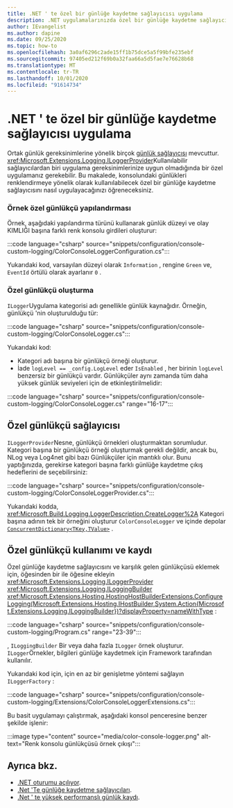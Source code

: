 ```yaml
---
title: .NET ' te özel bir günlüğe kaydetme sağlayıcısı uygulama
description: .NET uygulamalarınızda özel bir günlüğe kaydetme sağlayıcısı uygulamayı öğrenin.
author: IEvangelist
ms.author: dapine
ms.date: 09/25/2020
ms.topic: how-to
ms.openlocfilehash: 3a0af6296c2ade15ff1b75dce5a5f99bfe235ebf
ms.sourcegitcommit: 97405ed212f69b0a32faa66a5d5fae7e76628b68
ms.translationtype: MT
ms.contentlocale: tr-TR
ms.lasthandoff: 10/01/2020
ms.locfileid: "91614734"
---
```

# <a name="implement-a-custom-logging-provider-in-net"></a>.NET ' te özel bir günlüğe kaydetme sağlayıcısı uygulama

Ortak günlük gereksinimlerine yönelik birçok [günlük sağlayıcısı](logging-providers.md) mevcuttur. <xref:Microsoft.Extensions.Logging.ILoggerProvider>Kullanılabilir sağlayıcılardan biri uygulama gereksinimlerinize uygun olmadığında bir özel uygulamanız gerekebilir. Bu makalede, konsolundaki günlükleri renklendirmeye yönelik olarak kullanılabilecek özel bir günlüğe kaydetme sağlayıcısını nasıl uygulayacağınızı öğreneceksiniz.

### <a name="sample-custom-logger-configuration"></a>Örnek özel günlükçü yapılandırması

Örnek, aşağıdaki yapılandırma türünü kullanarak günlük düzeyi ve olay KIMLIĞI başına farklı renk konsolu girdileri oluşturur:

:::code language="csharp" source="snippets/configuration/console-custom-logging/ColorConsoleLoggerConfiguration.cs":::

Yukarıdaki kod, varsayılan düzeyi olarak `Information` , rengine `Green` ve, `EventId` örtülü olarak ayarlanır `0` .

### <a name="create-the-custom-logger"></a>Özel günlükçü oluşturma

`ILogger`Uygulama kategorisi adı genellikle günlük kaynağıdır. Örneğin, günlükçü 'nin oluşturulduğu tür:

:::code language="csharp" source="snippets/configuration/console-custom-logging/ColorConsoleLogger.cs":::

Yukarıdaki kod:

- Kategori adı başına bir günlükçü örneği oluşturur.
- İade `logLevel == _config.LogLevel` eder `IsEnabled` , her birinin `logLevel` benzersiz bir günlükçü vardır. Günlükçüler aynı zamanda tüm daha yüksek günlük seviyeleri için de etkinleştirilmelidir:

:::code language="csharp" source="snippets/configuration/console-custom-logging/ColorConsoleLogger.cs" range="16-17":::

## <a name="custom-logger-provider"></a>Özel günlükçü sağlayıcısı

`ILoggerProvider`Nesne, günlükçü örnekleri oluşturmaktan sorumludur. Kategori başına bir günlükçü örneği oluşturmak gerekli değildir, ancak bu, NLog veya Log4net gibi bazı Günlükçüler için mantıklı olur. Bunu yaptığınızda, gerekirse kategori başına farklı günlüğe kaydetme çıkış hedeflerini de seçebilirsiniz:

:::code language="csharp" source="snippets/configuration/console-custom-logging/ColorConsoleLoggerProvider.cs":::

Yukarıdaki kodda, <xref:Microsoft.Build.Logging.LoggerDescription.CreateLogger%2A> Kategori başına adının tek bir örneğini oluşturur `ColorConsoleLogger` ve içinde depolar [`ConcurrentDictionary<TKey,TValue>`](/dotnet/api/system.collections.concurrent.concurrentdictionary-2) .

## <a name="usage-and-registration-of-the-custom-logger"></a>Özel günlükçü kullanımı ve kaydı

Özel günlüğe kaydetme sağlayıcısını ve karşılık gelen günlükçüsü eklemek için, öğesinden bir ile öğesine ekleyin <xref:Microsoft.Extensions.Logging.ILoggerProvider> <xref:Microsoft.Extensions.Logging.ILoggingBuilder> <xref:Microsoft.Extensions.Hosting.HostingHostBuilderExtensions.ConfigureLogging(Microsoft.Extensions.Hosting.IHostBuilder,System.Action{Microsoft.Extensions.Logging.ILoggingBuilder})?displayProperty=nameWithType> :

:::code language="csharp" source="snippets/configuration/console-custom-logging/Program.cs" range="23-39":::

, `ILoggingBuilder` Bir veya daha fazla `ILogger` örnek oluşturur. `ILogger`Örnekler, bilgileri günlüğe kaydetmek için Framework tarafından kullanılır.

Yukarıdaki kod için, için en az bir genişletme yöntemi sağlayın `ILoggerFactory` :

:::code language="csharp" source="snippets/configuration/console-custom-logging/Extensions/ColorConsoleLoggerExtensions.cs":::

Bu basit uygulamayı çalıştırmak, aşağıdaki konsol penceresine benzer şekilde işlenir:

:::image type="content" source="media/color-console-logger.png" alt-text="Renk konsolu günlükçüsü örnek çıkışı":::

## <a name="see-also"></a>Ayrıca bkz.

- [.NET oturumu açılıyor](logging.md).
- [.Net 'Te günlüğe kaydetme sağlayıcıları](logging-providers.md).
- [.Net ' te yüksek performanslı günlük kaydı](high-performance-logging.md).
